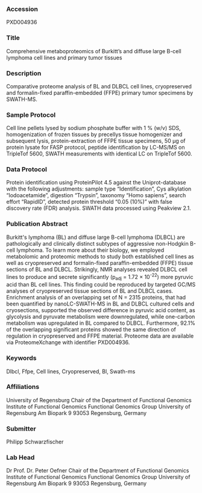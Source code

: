 ### Accession
PXD004936

### Title
Comprehensive metaboproteomics of Burkitt’s and diffuse large B-cell lymphoma cell lines and primary tumor tissues

### Description
Comparative proteome analysis of BL and DLBCL cell lines, cryopreserved and formalin-fixed paraffin-embedded (FFPE) primary tumor specimens by SWATH-MS.

### Sample Protocol
Cell line pellets lysed by sodium phosphate buffer with 1 % (w/v) SDS, homogenization of frozen tissues by precellys tissue homogenizer and subsequent lysis, protein-extraction of FFPE tissue specimens, 50 µg of protein lysate for FASP protocol, peptide identification by LC-MS/MS on TripleTof 5600, SWATH measurements with identical LC on TripleTof 5600.

### Data Protocol
Protein identification using ProteinPilot 4.5 against the Uniprot-database with the following adjustments: sample type “Identification”, Cys alkylation “Iodoacetamide”, digestion “Trypsin”, taxonomy “Homo sapiens”, search effort “RapidID”, detected protein threshold “0.05 (10%)” with false discovery rate (FDR) analysis. SWATH data processed using Peakview 2.1.

### Publication Abstract
Burkitt's lymphoma (BL) and diffuse large B-cell lymphoma (DLBCL) are pathologically and clinically distinct subtypes of aggressive non-Hodgkin B-cell lymphoma. To learn more about their biology, we employed metabolomic and proteomic methods to study both established cell lines as well as cryopreserved and formalin-fixed paraffin-embedded (FFPE) tissue sections of BL and DLBCL. Strikingly, NMR analyses revealed DLBCL cell lines to produce and secrete significantly (p<sub>adj</sub> = 1.72 &#xd7; 10<sup>-22</sup>) more pyruvic acid than BL cell lines. This finding could be reproduced by targeted GC/MS analyses of cryopreserved tissue sections of BL and DLBCL cases. Enrichment analysis of an overlapping set of N = 2315 proteins, that had been quantified by nanoLC-SWATH-MS in BL and DLBCL cultured cells and cryosections, supported the observed difference in pyruvic acid content, as glycolysis and pyruvate metabolism were downregulated, while one-carbon metabolism was upregulated in BL compared to DLBCL. Furthermore, 92.1% of the overlapping significant proteins showed the same direction of regulation in cryopreserved and FFPE material. Proteome data are available via ProteomeXchange with identifier PXD004936.

### Keywords
Dlbcl, Ffpe, Cell lines, Cryopreserved, Bl, Swath-ms

### Affiliations
University of Regensburg
Chair of the Department of Functional Genomics Institute of Functional Genomics Functional Genomics Group University of Regensburg Am Biopark 9 93053 Regensburg, Germany

### Submitter
Philipp Schwarzfischer

### Lab Head
Dr Prof. Dr. Peter Oefner
Chair of the Department of Functional Genomics Institute of Functional Genomics Functional Genomics Group University of Regensburg Am Biopark 9 93053 Regensburg, Germany


